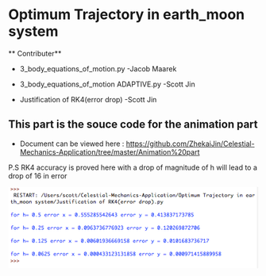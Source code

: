 # Optimum Trajectory in earth_moon system 

** Contributer**

* 3_body_equations_of_motion.py  -Jacob Maarek

* 3_body_equations_of_motion ADAPTIVE.py  -Scott Jin 

* Justification of RK4(error drop)  -Scott Jin 

## This part is the souce code for the animation part 

* Document can be viewed here : https://github.com/ZhekaiJin/Celestial-Mechanics-Application/tree/master/Animation%20part

P.S RK4 accuracy is proved here with a drop of magnitude of h will lead to a drop of 16 in error

![alt tag](https://github.com/ZhekaiJin/Celestial-Mechanics-Application/blob/master/Optimum%20Trajectory%20in%20earth_moon%20system/output-2.png)
